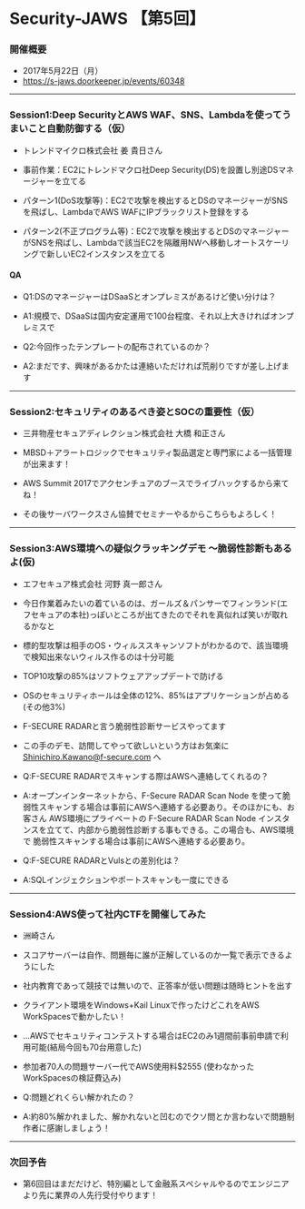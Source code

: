 # Security-JAWS 【第5回】

### 開催概要
* 2017年5月22日（月）
* https://s-jaws.doorkeeper.jp/events/60348

-----

### Session1:Deep SecurityとAWS WAF、SNS、Lambdaを使ってうまいこと自動防御する（仮）

* トレンドマイクロ株式会社 姜 貴日さん

* 事前作業：EC2にトレンドマクロ社Deep Security(DS)を設置し別途DSマネージャーを立てる
* パターン1(DoS攻撃等)：EC2で攻撃を検出するとDSのマネージャーがSNSを飛ばし、LambdaでAWS WAFにIPブラックリスト登録をする
* パターン2(不正プログラム等)：EC2で攻撃を検出するとDSのマネージャーがSNSを飛ばし、Lambdaで該当EC2を隔離用NWへ移動しオートスケーリングで新しいEC2インスタンスを立てる

#### QA

* Q1:DSのマネージャーはDSaaSとオンプレミスがあるけど使い分けは？
* A1:規模で、DSaaSは国内安定運用で100台程度、それ以上大きければオンプレミスで

* Q2:今回作ったテンプレートの配布されているのか？
* A2:まだです、興味があるかたは連絡いただければ荒削りですが差し上げます

-----

### Session2:セキュリティのあるべき姿とSOCの重要性（仮）

* 三井物産セキュアディレクション株式会社 大橋 和正さん

* MBSD＋アラートロジックでセキュリティ製品選定と専門家による一括管理が出来ます！
* AWS Summit 2017でアクセンチュアのブースでライブハックするから来てね！
* その後サーバワークスさん協賛でセミナーやるからこちらもよろしく！

-----

### Session3:AWS環境への疑似クラッキングデモ ～脆弱性診断もあるよ(仮)

* エフセキュア株式会社 河野 真一郎さん

* 今日作業着みたいの着ているのは、ガールズ＆パンサーでフィンランド(エフセキュアの本社)っぽいところが出てきたのでそれを真似れば笑いが取れるかなと
* 標的型攻撃は相手のOS・ウィルススキャンソフトがわかるので、該当環境で検知出来ないウィルス作るのは十分可能
* TOP10攻撃の85%はソフトウェアアップデートで防げる
* OSのセキュリティホールは全体の12%、85%はアプリケーションが占める(その他3%)
* F-SECURE RADARと言う脆弱性診断サービスやってます
* この手のデモ、訪問してやって欲しいという方はお気楽に Shinichiro.Kawano@f-secure.com へ

* Q:F-SECURE RADARでスキャンする際はAWSへ連絡してくれるの？
* A:オープンインターネットから、F-Secure RADAR Scan Node を使って脆弱性スキャンする場合は事前にAWSへ連絡する必要あり。そのほかにも、お客さん AWS環境にプライベートの F-Secure RADAR Scan Node インスタンスを立てて、内部から脆弱性診断する事もできる。この場合も、AWS環境で 脆弱性スキャンする場合は事前にAWSへ連絡する必要あり。
* Q:F-SECURE RADARとVulsとの差別化は？
* A:SQLインジェクションやポートスキャンも一度にできる

-----

### Session4:AWS使って社内CTFを開催してみた

* 洲崎さん
* スコアサーバーは自作、問題毎に誰が正解しているのか一覧で表示できるようにした
* 社内教育であって競技では無いので、正答率が低い問題は随時ヒントを出す
* クライアント環境をWindows+Kail Linuxで作ったけどこれをAWS WorkSpacesで動かしたい！
* …AWSでセキュリティコンテストする場合はEC2のみ1週間前事前申請で利用可能(結局今回も70台用意した)
* 参加者70人の問題サーバー代でAWS使用料$2555 (使わなかったWorkSpacesの検証費込み)

* Q:問題どれくらい解かれたの？
* A:約80%解かれました、解かれないと凹むのでクソ問とか言わないで問題制作者に感謝しましょう！

-----

### 次回予告

* 第6回目はまだだけど、特別編として金融系スペシャルやるのでエンジニアより先に業界の人先行受付やります！
